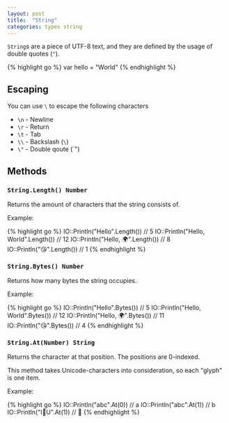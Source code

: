 ```yaml
---
layout: post
title:  "String"
categories: types string
---
```


`String`s are a piece of UTF-8 text, and they are defined by the usage of double quotes (`"`).

{% highlight go %}
var hello = "World"
{% endhighlight %}
## Escaping

You can use `\` to escape the following characters

* `\n` - Newline
* `\r` - Return
* `\t` - Tab
* `\\` - Backslash (`\`)
* `\"` - Double qoute (`")

## Methods

### `String.Length() Number`

Returns the amount of characters that the string consists of.

Example:

{% highlight go %}
IO::Println("Hello".Length()) // 5
IO::Println("Hello, World".Length()) // 12
IO::Println("Hello, 🌍".Length()) // 8
IO::Println("😘".Length()) // 1
{% endhighlight %}
### `String.Bytes() Number`

Returns how many bytes the string occupies.

Example:

{% highlight go %}
IO::Println("Hello".Bytes()) // 5
IO::Println("Hello, World".Bytes()) // 12
IO::Println("Hello, 🌍".Bytes()) // 11
IO::Println("😘".Bytes()) // 4
{% endhighlight %}
### `String.At(Number) String`

Returns the character at that position. The positions are 0-indexed.

This method takes Unicode-characters into consideration, so each "glyph" is one item.

Example:

{% highlight go %}
IO::Println("abc".At(0)) // a
IO::Println("abc".At(1)) // b
IO::Println("I💖U".At(1)) // 💖
{% endhighlight %}

